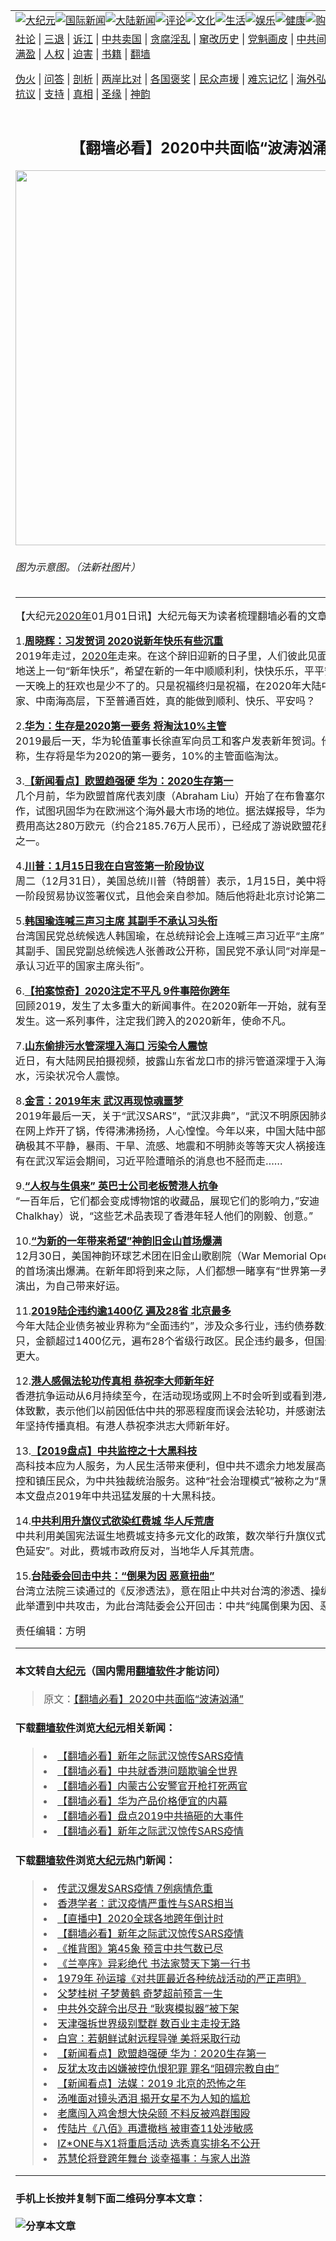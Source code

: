 <a name="1" id="1" target="_blank"></a><span id="1"></span>
<table border="0"><tr><td colspan="2" VALIGN=TOP><a href="https://github.com/ripamf2991/djy/blob/master/gb/nsc413.md#1"><img src="https://raw.githubusercontent.com/ripamf2991/www/master/t/djy/1.jpg" title="大纪元"></a><a href="https://github.com/ripamf2991/djy/blob/master/gb/n24hr.md#1"><img src="https://raw.githubusercontent.com/ripamf2991/www/master/t/djy/3.jpg" title="国际新闻"></a><a href="https://github.com/ripamf2991/djy/blob/master/gb/nsc413.md#1"><img src="https://raw.githubusercontent.com/ripamf2991/www/master/t/djy/4.jpg" title="大陆新闻"></a><a href="https://github.com/ripamf2991/djy/blob/master/gb/news392.md#1"><img src="https://raw.githubusercontent.com/ripamf2991/www/master/t/djy/5.jpg" title="评论"></a><a href="https://github.com/ripamf2991/djy/blob/master/gb/news2007.md#1"><img src="https://raw.githubusercontent.com/ripamf2991/www/master/t/djy/6.jpg" title="文化"></a><a href="https://github.com/ripamf2991/djy/blob/master/gb/news2008.md#1"><img src="https://raw.githubusercontent.com/ripamf2991/www/master/t/djy/7.jpg" title="生活"></a><a href="https://github.com/ripamf2991/djy/blob/master/gb/ncyule.md#1"><img src="https://raw.githubusercontent.com/ripamf2991/www/master/t/djy/8.jpg" title="娱乐"></a><a href="https://github.com/ripamf2991/djy/blob/master/gb/nsc1002.md#1"><img src="https://raw.githubusercontent.com/ripamf2991/www/master/t/djy/9.jpg" title="健康"><a href="https://www.youlucky.com"><img src="https://raw.githubusercontent.com/ripamf2991/www/master/t/djy/10.jpg" title="购物"></a><a href="https://donate.epochtimes.com/?utm_medium=epochtimes&utm_source=referral&utm_campaign=donate_button_djyarticleheader"><img src="https://raw.githubusercontent.com/ripamf2991/www/master/t/djy/12.jpg" title="捐款"></a></td></tr>
<tr><td colspan="2" VALIGN=TOP><a target="_blank" href="https://github.com/ripamf2991/djy/blob/master/gb/9p.md#1">社论</a> | <a target="_blank" href="https://github.com/ripamf2991/djy/blob/master/gb/nf5657.md#1">三退</a> | <a target="_blank" href="https://github.com/ripamf2991/djy/blob/master/gb/nf6123.md#1">诉江</a> | <a target="_blank" href="https://github.com/ripamf2991/djy/blob/master/gb/nf1176117.md#1">中共卖国</a> | <a target="_blank" href="https://github.com/ripamf2991/djy/blob/master/gb/nf5773.md#1">贪腐淫乱</a> | <a target="_blank" href="https://github.com/ripamf2991/djy/blob/master/gb/nf1176115.md#1">窜改历史</a> | <a target="_blank" href="https://github.com/ripamf2991/djy/blob/master/gb/nf1176107.md#1">党魁画皮</a> | <a target="_blank" href="https://github.com/ripamf2991/djy/blob/master/gb/nf1320400.md#1">中共间谍</a> | <a target="_blank" href="https://github.com/ripamf2991/djy/blob/master/gb/nf1176114.md#1">破坏传统</a> | <a target="_blank" href="https://github.com/ripamf2991/djy/blob/master/gb/nf5287.md#1">恶贯满盈</a> | <a target="_blank" href="https://github.com/ripamf2991/djy/blob/master/gb/ncid278.md#1">人权</a> | <a target="_blank" href="https://github.com/ripamf2991/djy/blob/master/gb/nf1176111.md#1">迫害</a> | <a target="_blank" href="https://github.com/ripamf2991/djy/blob/master/gb/nf1235328.md#1">书籍</a> | <a target="_blank" href="https://github.com/ripamf2991/www/blob/master/README.md?zsrh#1">翻墙</a></p><p><a target="_blank" href="https://github.com/ripamf2991/djy/blob/master/gb/nf5562.md#1">伪火</a> | <a target="_blank" href="https://github.com/ripamf2991/djy/blob/master/gb/nf4378.md#1">问答</a> | <a target="_blank" href="https://github.com/ripamf2991/djy/blob/master/gb/nf5792.md#1">剖析</a> | <a target="_blank" href="https://github.com/ripamf2991/djy/blob/master/gb/nf5735.md#1">两岸比对</a> | <a target="_blank" href="https://github.com/ripamf2991/djy/blob/master/gb/nf6119.md#1">各国褒奖</a> | <a target="_blank" href="https://github.com/ripamf2991/djy/blob/master/gb/nf6120.md#1">民众声援</a> | <a target="_blank" href="https://github.com/ripamf2991/djy/blob/master/gb/nf1188594.md#1">难忘记忆</a> | <a target="_blank" href="https://github.com/ripamf2991/djy/blob/master/gb/nf3180.md#1">海外弘传</a> | <a target="_blank" href="https://github.com/ripamf2991/djy/blob/master/gb/nf5410.md#1">万人上访</a> | <a target="_blank" href="https://github.com/ripamf2991/ntdtv/blob/master/gb/prog1530_1.md#1">和平抗议</a> | <a target="_blank" href="https://github.com/ripamf2991/djy/blob/master/gb/nf4386.md#1">支持</a> | <a target="_blank" href="https://github.com/ripamf2991/djy/blob/master/gb/nf4389.md#1">真相</a> | <a target="_blank" href="https://github.com/ripamf2991/djy/blob/master/gb/nf5790.md#1">圣缘</a> | <a target="_blank" href="https://github.com/ripamf2991/djy/blob/master/gb/nf4786.md#1">神韵</a></td></tr>
<tr><td VALIGN=TOP width="626"><h2 align=center>【翻墙必看】2020中共面临“波涛汹涌”</h2>
<img width="600" src="http://i.epochtimes.com/assets/uploads/2007/02/702050739581528-396x594.jpg" />
<h6>图为示意图。（法新社图片）
</h6>
<hr>
<p>【大纪元<a href="https://github.com/ripamf2991/djy/blob/master/gb/tag/2020%E5%B9%B4.md">2020年</a>01月01日讯】大纪元每天为读者梳理翻墙必看的文章：</p>
<p>1.<b><a href="https://github.com/ripamf2991/djy/blob/master/gb/19/12/31/n11758681.md" target="_blank" rel="noopener noreferrer">周晓辉：习发贺词 2020说新年快乐有些沉重</a></b><br />
2019年走过，<a href="https://github.com/ripamf2991/djy/blob/master/gb/tag/2020%E5%B9%B4.md">2020年</a>走来。在这个辞旧迎新的日子里，人们彼此见面时都毫不吝啬地送上一句“新年快乐”，希望在新的一年中顺顺利利，快快乐乐，平平安安，而最后一天晚上的狂欢也是少不了的。只是祝福终归是祝福，在2020年大陆中国，上至国家、中南海高层，下至普通百姓，真的能做到顺利、快乐、平安吗？</p>
<p>2.<b><a href="https://github.com/ripamf2991/djy/blob/master/gb/19/12/31/n11758705.md" target="_blank" rel="noopener noreferrer">华为：生存是2020第一要务 将淘汰10%主管</a></b><br />
2019最后一天，华为轮值董事长徐直军向员工和客户发表新年贺词。他在致辞中称，生存将是华为2020的第一要务，10%的主管面临淘汰。</p>
<p>3.<b><a href="https://github.com/ripamf2991/djy/blob/master/gb/19/12/31/n11758455.md" target="_blank" rel="noopener noreferrer">【新闻看点】欧盟趋强硬 华为：2020生存第一</a></b><br />
几个月前，华为欧盟首席代表刘康（Abraham Liu）开始了在布鲁塞尔的台面下运作，试图巩固华为在欧洲这个海外最大市场的地位。据法媒报导，华为在欧盟的游说费用高达280万欧元（约合2185.76万人民币），已经成了游说欧盟花费最多的企业之一。</p>
<p>4.<b><a href="https://github.com/ripamf2991/djy/blob/master/gb/19/12/31/n11758500.md" target="_blank" rel="noopener noreferrer">川普：1月15日我在白宫签第一阶段协议</a></b><br />
周二（12月31日），美国总统川普（特朗普）表示，1月15日，美中将在白宫举行第一阶段贸易协议签署仪式，且他会亲自参加。随后他将赴北京讨论第二阶段协议。</p>
<p>5.<b><a href="https://github.com/ripamf2991/djy/blob/master/gb/19/12/31/n11758754.md" target="_blank" rel="noopener noreferrer">韩国瑜连喊三声习主席 其副手不承认习头衔</a></b><br />
台湾国民党总统候选人韩国瑜，在总统辩论会上连喊三声习近平“主席”，但第二天，其副手、国民党副总统候选人张善政公开称，国民党不承认同“对岸是一个国家，更不承认习近平的国家主席头衔”。</p>
<p>6.<b><a href="https://github.com/ripamf2991/djy/blob/master/gb/20/1/1/n11759107.md" target="_blank" rel="noopener noreferrer">【拍案惊奇】2020注定不平凡 9件事陪你跨年</a></b><br />
回顾2019，发生了太多重大的新闻事件。在2020新年一开始，就有至少5件大事会发生。这一系列事件，注定我们跨入的2020新年，使命不凡。</p>
<p>7.<b><a href="https://github.com/ripamf2991/djy/blob/master/gb/19/12/31/n11758900.md" target="_blank" rel="noopener noreferrer">山东偷排污水管深埋入海口 污染令人震惊</a></b><br />
近日，有大陆网民拍摄视频，披露山东省龙口市的排污管道深埋于入海口处偷排污水，污染状况令人震惊。</p>
<p>8.<b><a href="https://github.com/ripamf2991/djy/blob/master/gb/19/12/31/n11758833.md" target="_blank" rel="noopener noreferrer">金言：2019年末 武汉再现惊魂噩梦</a></b><br />
2019年最后一天，关于“武汉SARS”，“武汉非典”，“武汉不明原因肺炎”的恐怖消息在网上炸开了锅，传得沸沸扬扬，人心惶惶。今年以来，中国大陆中部大都市武汉的确极其不平静，暴雨、干旱、流感、地震和不明肺炎等等天灾人祸接连不断来袭，还有在武汉军运会期间，习近平险遭暗杀的消息也不胫而走……</p>
<p>9.<b><a href="https://github.com/ripamf2991/djy/blob/master/gb/19/12/31/n11757755.md" target="_blank" rel="noopener noreferrer">“人权与生俱来” 英巴士公司老板赞港人抗争</a></b><br />
“一百年后，它们都会变成博物馆的收藏品，展现它们的影响力，”安迪（Andy Chalkhay）说，“这些艺术品表现了香港年轻人他们的刚毅、创意。”</p>
<p>10.<b><a href="https://github.com/ripamf2991/djy/blob/master/gb/19/12/31/n11758332.md" target="_blank" rel="noopener noreferrer">“为新的一年带来希望”神韵旧金山首场爆满</a></b><br />
12月30日，美国神韵环球艺术团在旧金山歌剧院（War Memorial Opera House）的首场演出爆满。在新年即将到来之际，人们都想一睹享有“世界第一秀”美名的神韵演出，为自己带来好运。</p>
<p>11.<b><a href="https://github.com/ripamf2991/djy/blob/master/gb/19/12/31/n11758448.md" target="_blank" rel="noopener noreferrer">2019陆企违约逾1400亿 遍及28省 北京最多</a></b><br />
今年大陆企业债务被业界称为“全面违约”，涉及众多行业，违约债券数量接近180只，金额超过1400亿元，遍布28个省级行政区。民企违约最多，但国企引发的震动更大。</p>
<p>12.<b><a href="https://github.com/ripamf2991/djy/blob/master/gb/19/12/31/n11757478.md" target="_blank" rel="noopener noreferrer">港人感佩法轮功传真相 恭祝李大师新年好</a></b><br />
香港抗争运动从6月持续至今，在活动现场或网上不时会听到或看到港人向法轮功团体致歉，表示他们以前因低估中共的邪恶程度而误会法轮功，并感谢法轮功学员这些年坚持传播真相。有港人恭祝李洪志大师新年好。</p>
<p>13.<b><a href="https://github.com/ripamf2991/djy/blob/master/gb/19/12/26/n11747600.md" target="_blank" rel="noopener noreferrer">【2019盘点】中共监控之十大黑科技</a></b><br />
高科技本应为人服务，为人民生活带来便利，但中共不遗余力地发展高技术，用来监控和镇压民众，为中共独裁统治服务。这种“社会治理模式”被称之为“黑科技”治国。本文盘点2019年中共迅猛发展的十大黑科技。</p>
<p>14.<b><a href="https://github.com/ripamf2991/djy/blob/master/gb/19/12/30/n11756072.md" target="_blank" rel="noopener noreferrer">中共利用升旗仪式欲染红费城 华人斥荒唐</a></b><br />
中共利用美国宪法诞生地费城支持多元文化的政策，数次举行升旗仪式，并称其为“红色延安”。对此，费城市政府反对，当地华人斥其荒唐。</p>
<p>15.<b><a href="https://github.com/ripamf2991/djy/blob/master/gb/19/12/31/n11758506.md" target="_blank" rel="noopener noreferrer">台陆委会回击中共：“倒果为因 恶意扭曲”</a></b><br />
台湾立法院三读通过的《反渗透法》，意在阻止中共对台湾的渗透、操纵台湾选举。但此举遭到中共攻击，为此台湾陆委会公开回击：中共“纯属倒果为因、恶意扭曲”。</p>
<p>责任编辑：方明</p>

<hr>

#### 本文转自<a href="http://www.epochtimes.com">大纪元</a>（国内需用<a href="https://git.io/JesJV">翻墙软件</a>才能访问）
> 原文：<a href="http://www.epochtimes.com/gb/20/1/1/n11759265.htm">【翻墙必看】2020中共面临“波涛汹涌”</a>


#### 下载<a href="https://git.io/JesJV">翻墙软件</a>浏览<a href="http://www.epochtimes.com">大纪元</a>相关新闻：
> <li><a href="http://www.epochtimes.com/gb/19/12/31/n11756804.htm">【翻墙必看】新年之际武汉惊传SARS疫情</a></li>
> <li><a href="http://www.epochtimes.com/gb/19/12/30/n11754189.htm">【翻墙必看】中共就香港问题欺骗全世界</a></li>
> <li><a href="http://www.epochtimes.com/gb/19/12/29/n11752311.htm">【翻墙必看】内蒙古公安警官开枪打死两官</a></li>
> <li><a href="http://www.epochtimes.com/gb/19/12/27/n11748096.htm">【翻墙必看】华为产品价格便宜的内幕</a></li>
> <li><a href="http://www.epochtimes.com/gb/19/12/25/n11743919.htm">【翻墙必看】盘点2019中共搞砸的大事件</a></li>
> <li><a href="https://github.com/ripamf2991/djy/blob/master/gb/19/12/31/n11756804.md">【翻墙必看】新年之际武汉惊传SARS疫情</a></li>

#### 下载<a href="https://git.io/JesJV">翻墙软件</a>浏览<a href="http://www.epochtimes.com">大纪元</a>热门新闻：
> <li><a href="http://www.epochtimes.com/gb/19/12/31/n11756631.htm">传武汉爆发SARS疫情 7例病情危重</a></li>
> <li><a href="http://www.epochtimes.com/gb/19/12/31/n11757201.htm">香港学者：武汉疫情严重性与SARS相当</a></li>
> <li><a href="http://www.epochtimes.com/gb/19/12/30/n11756408.htm">【直播中】2020全球各地跨年倒计时</a></li>
> <li><a href="http://www.epochtimes.com/gb/19/12/31/n11756804.htm">【翻墙必看】新年之际武汉惊传SARS疫情</a></li>
> <li><a href="http://www.epochtimes.com/gb/19/12/26/n11745932.htm">《推背图》第45象 预言中共气数已尽</a></li>
> <li><a href="http://www.epochtimes.com/gb/19/12/24/n11741785.htm">《兰亭序》异彩绝代 书法家赞天下第一行书</a></li>
> <li><a href="http://www.epochtimes.com/gb/19/12/23/n11740590.htm">1979年 孙运璿《对共匪最近各种统战活动的严正声明》</a></li>
> <li><a href="http://www.epochtimes.com/gb/19/12/25/n11745673.htm">父梦桂树 子梦黄鹤 奇梦超前预言一生</a></li>
> <li><a href="http://www.epochtimes.com/gb/19/12/30/n11756102.htm">中共外交辞令出尽丑 “耿爽模拟器”被下架</a></li>
> <li><a href="http://www.epochtimes.com/gb/19/12/30/n11754403.htm">天津强拆世界级别墅群 数百业主走投无路</a></li>
> <li><a href="http://www.epochtimes.com/gb/19/12/29/n11753606.htm">白宫：若朝鲜试射远程导弹 美将采取行动</a></li>
> <li><a href="http://www.epochtimes.com/gb/19/12/31/n11758455.htm">【新闻看点】欧盟趋强硬 华为：2020生存第一</a></li>
> <li><a href="http://www.epochtimes.com/gb/19/12/31/n11756875.htm">反犹太攻击凶嫌被控仇恨犯罪 罪名“阻碍宗教自由”</a></li>
> <li><a href="http://www.epochtimes.com/gb/19/12/30/n11756075.htm">【新闻看点】法媒：2019 北京的恐怖之年</a></li>
> <li><a href="http://www.epochtimes.com/gb/19/12/29/n11753643.htm">汤唯面对镜头洒泪 揭开女星不为人知的尴尬</a></li>
> <li><a href="http://www.epochtimes.com/gb/19/12/29/n11752296.htm">老鹰闯入鸡舍想大快朵颐 不料反被鸡群围殴</a></li>
> <li><a href="http://www.epochtimes.com/gb/19/12/30/n11756136.htm">传陆片《八佰》再遭撤档 被审查11处涉敏感</a></li>
> <li><a href="http://www.epochtimes.com/gb/19/12/30/n11754467.htm">IZ*ONE与X1将重启活动 选秀真实排名不公开</a></li>
> <li><a href="http://www.epochtimes.com/gb/19/12/31/n11757023.htm">苏慧伦将登跨年舞台 谈幸福事：与家人出游</a></li>
<hr>

#### 手机上长按并复制下面二维码分享本文章：<br><br><img src="http://d1p1.ip.zn2.us/v.php?action=qrcode&url=https://github.com/ripamf2991/djy/blob/master/gb/20/1/1/n11759265.md%231" title="分享本文章"></td><td VALIGN=TOP><a href="https://github.com/ripamf2991/djy/blob/master/gb/16/1/21/n4622075.md?dfh#1" target="_blank"><img src="https://raw.githubusercontent.com/ripamf2991/djy/master/gb/300/wei-f1.jpg" title="中共的伪火骗局"  alt="中共的伪火骗局"></a><br><a href="https://github.com/ripamf2991/www/blob/master/README.md?dfh#9" target="_blank"><img src="https://raw.githubusercontent.com/ripamf2991/djy/master/gb/300/yong-h.jpg" title="永恒的见证"  alt="永恒的见证"></a><br><a href="https://github.com/ripamf2991/djy/blob/master/gb/13/9/29/n3974789.md?dfh#1" target="_blank"><img src="https://raw.githubusercontent.com/ripamf2991/djy/master/gb/300/shang-lnz.jpg" title="善良女子被中共投男牢"  alt="善良女子被中共投男牢"></a><br><a href="https://github.com/ripamf2991/djy/blob/master/gb/16/3/16/n4663449.md?dfh#1" target="_blank"><img src="https://raw.githubusercontent.com/ripamf2991/djy/master/gb/300/huo-z3.jpg" title="警卫目击活摘器官"  alt="警卫目击活摘器官"></a><br><a href="https://github.com/ripamf2991/djy/blob/master/gb/16/8/7/n8177641.md?dfh#1" target="_blank"><img src="https://raw.githubusercontent.com/ripamf2991/djy/master/gb/300/huo-z4.jpg" title="证人描述活摘恐怖"  alt="证人描述活摘恐怖"></a><br><a href="https://github.com/ripamf2991/djy/blob/master/gb/10/4/19/n2881569.md?dfh#1" target="_blank"><img src="https://raw.githubusercontent.com/ripamf2991/djy/master/gb/300/huo-z1.jpg" title="揭开活摘器官黑幕"  alt="揭开活摘器官黑幕"></a><br><a href="https://github.com/ripamf2991/djy/blob/master/gb/10/11/7/n3077476.md?dfh#1" target="_blank"><img src="https://raw.githubusercontent.com/ripamf2991/djy/master/gb/300/ma-ks.jpg" title="马克思的成魔之路"  alt="马克思的成魔之路"></a><br><a href="https://github.com/ripamf2991/djy/blob/master/gb/14/6/9/n4173977.md?dfh#1" target="_blank"><img src="https://raw.githubusercontent.com/ripamf2991/djy/master/gb/300/chang-zs.jpg" title="藏字石 蕴天机"  alt="藏字石 蕴天机"></a><br><a href="https://github.com/ripamf2991/djy/blob/master/gb/18/5/10/n10381511.md?dfh#1" target="_blank"><img src="https://raw.githubusercontent.com/ripamf2991/djy/master/gb/300/st1.jpg" title="关注3亿人三退"  alt="关注3亿人三退"></a><br><a href="https://github.com/ripamf2991/djy/blob/master/gb/18/3/21/n10237682.md?dfh#1" target="_blank"><img src="https://raw.githubusercontent.com/ripamf2991/djy/master/gb/300/jie-t.jpg" title="解体中共复兴中华"  alt="解体中共复兴中华"></a><br><a href="https://github.com/ripamf2991/djy/blob/master/gb/9/2/9/n2422991.md?dfh#1" target="_blank"><img src="https://raw.githubusercontent.com/ripamf2991/djy/master/gb/300/gao-zs.jpg" title="中共迫害良心律师"  alt="中共迫害良心律师"></a><br><a href="https://github.com/ripamf2991/djy/blob/master/gb/18/12/9/n10900044.md?dfh#1" target="_blank"><img src="https://raw.githubusercontent.com/ripamf2991/djy/master/gb/300/sj1.jpg" title="303万人举报江泽民"  alt="303万人举报江泽民"></a><br><a href="https://github.com/ripamf2991/djy/blob/master/gb/18/8/28/n10672014.md?dfh#1" target="_blank"><img src="https://raw.githubusercontent.com/ripamf2991/djy/master/gb/300/sj2.jpg" title="这些官员为何起诉江泽民"  alt="这些官员为何起诉江泽民"></a><br><a href="https://github.com/ripamf2991/djy/blob/master/gb/8/12/18/n2367165.md?dfh#1" target="_blank"><img src="https://raw.githubusercontent.com/ripamf2991/djy/master/gb/300/liangan.jpg" title="海峡两岸的强烈对比"  alt="海峡两岸的强烈对比"></a><br><a href="https://github.com/ripamf2991/djy/blob/master/gb/15/12/10/n4593139.md?dfh#1" target="_blank"><img src="https://raw.githubusercontent.com/ripamf2991/djy/master/gb/300/jia-ndzl.jpg" title="加拿大总理的贺信"  alt="加拿大总理的贺信"></a><br><a href="https://github.com/ripamf2991/djy/blob/master/gb/11/6/17/n3289382.md?dfh#1" target="_blank"><img src="https://raw.githubusercontent.com/ripamf2991/djy/master/gb/300/xiao-wd.jpg" title="探寻真相兼听则明"  alt="探寻真相兼听则明"></a><br><a href="https://github.com/ripamf2991/djy/blob/master/gb/18/10/27/n10812623.md?dfh#1" target="_blank"><img src="https://raw.githubusercontent.com/ripamf2991/djy/master/gb/300/yindu.jpg" title="印度媒体报道东方"  alt="印度媒体报道东方"></a><br><a href="https://github.com/ripamf2991/djy/blob/master/gb/18/6/9/n10469652.md?dfh#1" target="_blank"><img src="https://raw.githubusercontent.com/ripamf2991/djy/master/gb/300/xie-j.jpg" title="不一样的海外校园"  alt="不一样的海外校园"></a><br><a href="https://github.com/ripamf2991/djy/blob/master/gb/7/4/5/n1669415.md?dfh#1" target="_blank"><img src="https://raw.githubusercontent.com/ripamf2991/djy/master/gb/300/li-up.jpg" title="从大师到徒弟的传奇"  alt="从大师到徒弟的传奇"></a><br><a href="https://github.com/ripamf2991/djy/blob/master/gb/17/5/26/n9191512.md?dfh#1" target="_blank"><img src="https://raw.githubusercontent.com/ripamf2991/djy/master/gb/300/zfl2.jpg" title="亿万人与东方一本奇书"  alt="亿万人与东方一本奇书"></a><br><a href="https://github.com/ripamf2991/djy/blob/master/gb/13/11/27/n4020290.md?dfh#1" target="_blank"><img src="https://raw.githubusercontent.com/ripamf2991/djy/master/gb/300/zhen-h.jpg" title="大陆见不到的震撼场面"  alt="大陆见不到的震撼场面"></a><br><a href="https://github.com/ripamf2991/djy/blob/master/gb/15/7/17/n4482910.md?dfh#1" target="_blank"><img src="https://raw.githubusercontent.com/ripamf2991/djy/master/gb/300/dalu-sk.jpg" title="人心向善 大陆当初盛况"  alt="人心向善 大陆当初盛况"></a><br><a href="https://github.com/ripamf2991/djy/blob/master/gb/19/1/5/n10955468.md?dfh#1" target="_blank"><img src="https://raw.githubusercontent.com/ripamf2991/djy/master/gb/300/zfl1.jpg" title="追寻真理 这书讲什么"  alt="追寻真理 这书讲什么"></a><br><a href="https://github.com/ripamf2991/www/blob/master/README.md?dfh#1" target="_blank"><img src="https://raw.githubusercontent.com/ripamf2991/djy/master/gb/300/fq1.jpg" title="下载免费翻墙软件"  alt="下载免费翻墙软件"></a><br></td></tr></table>
